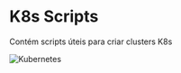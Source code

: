 # K8s Scripts

Contém scripts úteis para criar clusters K8s


![Kubernetes](https://img.shields.io/badge/kubernetes-%23326ce5.svg?style=for-the-badge&logo=kubernetes&logoColor=white)